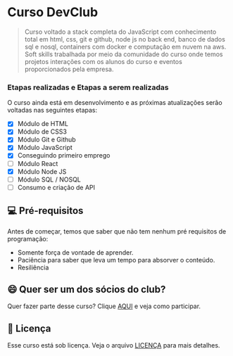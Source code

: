 # Curso DevClub

> Curso voltado a stack completa do JavaScript com conhecimento total em html, css, git e github, node js no back end, banco de dados sql e nosql, containers com docker e computação em nuvem na aws.
Soft skills trabalhada por meio da comunidade do curso onde temos projetos interações com os alunos do curso e eventos proporcionados pela empresa. 

### Etapas realizadas e Etapas a serem realizadas

O curso ainda está em desenvolvimento e as próximas atualizações serão voltadas nas seguintes etapas:

- [x] Módulo de HTML
- [x] Módulo de CSS3
- [x] Módulo Git e Github
- [x] Módulo JavaScript
- [x] Conseguindo primeiro emprego
- [ ] Módulo React
- [x] Módulo Node JS
- [ ] Módulo SQL / NOSQL
- [ ] Consumo e criação de API

## 💻 Pré-requisitos

Antes de começar, temos que saber que não tem nenhum pré requisitos de programação:
* Somente força de vontade de aprender.
* Paciência para saber que leva um tempo para absorver o conteúdo.
* Resiliência

## 😄 Quer ser um dos sócios do club?<br>

Quer fazer parte desse curso? Clique [AQUI](https://rodolfomori.com.br/codeclub/) e veja como participar.

## 📝 Licença

Esse curso está sob licença. Veja o arquivo [LICENÇA](LICENSE.md) para mais detalhes.
